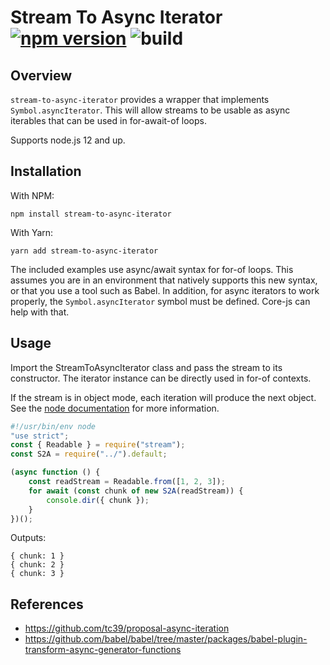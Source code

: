 # Stream To Async Iterator [![npm version](https://badge.fury.io/js/stream-to-async-iterator.svg)](https://www.npmjs.com/package/stream-to-async-iterator) ![build](https://github.com/basicdays/node-stream-to-async-iterator/actions/workflows/build.yml/badge.svg)

## Overview

`stream-to-async-iterator` provides a wrapper that implements `Symbol.asyncIterator`. This will allow streams to be
usable as async iterables that can be used in for-await-of loops.

Supports node.js 12 and up.

## Installation

With NPM:

```shell
npm install stream-to-async-iterator
```

With Yarn:

```shell
yarn add stream-to-async-iterator
```

The included examples use async/await syntax for for-of loops. This assumes you are in an environment that natively
supports this new syntax, or that you use a tool such as Babel. In addition, for async iterators to work properly,
the `Symbol.asyncIterator` symbol must be defined. Core-js can help with that.

## Usage

Import the StreamToAsyncIterator class and pass the stream to its constructor. The iterator instance can be directly
used in for-of contexts.

If the stream is in object mode, each iteration will produce the next object. See the
[node documentation](https://nodejs.org/dist/latest-v6.x/docs/api/stream.html#stream_types_of_streams) for more
information.

```js
#!/usr/bin/env node
"use strict";
const { Readable } = require("stream");
const S2A = require("../").default;

(async function () {
    const readStream = Readable.from([1, 2, 3]);
    for await (const chunk of new S2A(readStream)) {
        console.dir({ chunk });
    }
})();
```

Outputs:

```
{ chunk: 1 }
{ chunk: 2 }
{ chunk: 3 }
```

## References

-   https://github.com/tc39/proposal-async-iteration
-   https://github.com/babel/babel/tree/master/packages/babel-plugin-transform-async-generator-functions
